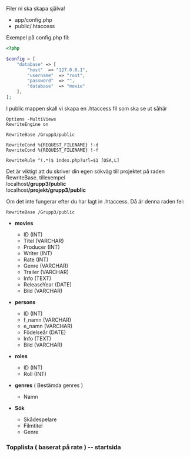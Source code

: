 Filer ni ska skapa själva!
* app/config.php
* public/.htaccess

Exempel på config.php fil: 
```php
<?php

$config = [
    "database" => [
        "host"  => "127.0.0.1",
        "username"  => "root",
        "password"  => "",
        "database"  => "movie"
    ],
];

```

I public mappen skall vi skapa en .htaccess fil som ska se ut såhär
```
Options -MultiViews
RewriteEngine on

RewriteBase /Grupp3/public

RewriteCond %{REQUEST_FILENAME} !-d
RewriteCond %{REQUEST_FILENAME} !-f

RewriteRule ^(.*)$ index.php?url=$1 [QSA,L]
```
Det är viktigt att du skriver din egen sökväg till projektet på raden RewriteBase. tillexempel<br>
localhost<strong>/grupp3/public</strong><br>
localhost<strong>/projekt/grupp3/public</strong>
 
Om det inte fungerar efter du har lagt in .htaccess. Då är denna raden fel:

```
RewriteBase /Grupp3/public
```


* **movies**
  * ID (INT)
  * Titel (VARCHAR)
  * Producer (INT)
  * Writer (INT)
  * Rate (INT)
  * Genre (VARCHAR)
  * Trailer (VARCHAR)
  * Info (TEXT)
  * ReleaseYear (DATE)
  * Bild (VARCHAR)
 
* **persons**
  * ID (INT)
  * f_namn (VARCHAR)
  * e_namn (VARCHAR)
  * Födelseår (DATE)
  * Info (TEXT)
  * Bild (VARCHAR)

* **roles**
  * ID (INT)
  * Roll (INT)
 
* **genres** ( Bestämda genres )
  * Namn

* **Sök**
  * Skådespelare
  * Filmtitel
  * Genre

### Topplista ( baserat på rate ) -- startsida
